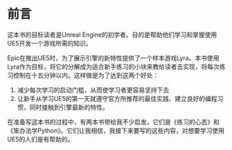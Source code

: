 # 前言

这本书的目标读者是Unreal Engine的初学者。目的是帮助他们学习和掌握使用UE5开发一个游戏所需的知识。

Epic在推出UE5时，为了展示引擎的新特性提供了一个样本游戏Lyra。本书使用Lyra作为目标，将它的分解成为适合新手练习的小块来教给读者去实现，将每次练习控制在十五分钟以内。这样做是为了达到这两个好处：

1. 减少每次学习的启动门槛，从而使学习者更容易坚持下去
2. 让新手从学习UE5的第一天就遵守官方所推荐的最佳实践、建立良好的编程习惯，同时接触到引擎最新的特性。

在准备写这本书的过程中，有两本书带给我不少启发，它们是《练习的心态》和《笨办法学Python》。它们让我相信，我接下来要写的这些内容，对想要学习使用UE5的人们是有帮助的。
